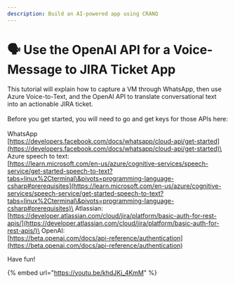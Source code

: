 ```yaml
---
description: Build an AI-powered app using CRANQ
---
```


# 🗣 Use the OpenAI API for a Voice-Message to JIRA Ticket App

This tutorial will explain how to capture a VM through WhatsApp, then use Azure Voice-to-Text, and the OpenAI API to translate conversational text into an actionable JIRA ticket.\
\
Before you get started, you will need to go and get keys for those APIs here:\
\
WhatsApp\
[https://developers.facebook.com/docs/whatsapp/cloud-api/get-started](https://developers.facebook.com/docs/whatsapp/cloud-api/get-started)\
Azure speech to text:\
[https://learn.microsoft.com/en-us/azure/cognitive-services/speech-service/get-started-speech-to-text?tabs=linux%2Cterminal\&pivots=programming-language-csharp#prerequisites](https://learn.microsoft.com/en-us/azure/cognitive-services/speech-service/get-started-speech-to-text?tabs=linux%2Cterminal\&pivots=programming-language-csharp#prerequisites)\
Atlassian:\
[https://developer.atlassian.com/cloud/jira/platform/basic-auth-for-rest-apis/](https://developer.atlassian.com/cloud/jira/platform/basic-auth-for-rest-apis/)\
OpenAI:\
[https://beta.openai.com/docs/api-reference/authentication](https://beta.openai.com/docs/api-reference/authentication)

Have fun!

{% embed url="https://youtu.be/khdJKj_4KmM" %}
